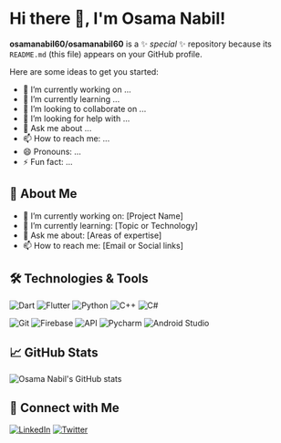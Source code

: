 # Hi there 👋, I'm Osama Nabil!

**osamanabil60/osamanabil60** is a ✨ _special_ ✨ repository because its `README.md` (this file) appears on your GitHub profile.

Here are some ideas to get you started:

- 🔭 I’m currently working on ...
- 🌱 I’m currently learning ...
- 👯 I’m looking to collaborate on ...
- 🤔 I’m looking for help with ...
- 💬 Ask me about ...
- 📫 How to reach me: ...
- 😄 Pronouns: ...
- ⚡ Fun fact: ...


## 🚀 About Me
- 🔭 I’m currently working on: [Project Name]
- 🌱 I’m currently learning: [Topic or Technology]
- 💬 Ask me about: [Areas of expertise]
- 📫 How to reach me: [Email or Social links]

## 🛠️ Technologies & Tools
![Dart](https://github.com/user-attachments/assets/48b209c4-b753-4284-8f6a-6fda6cf280a0)
![Flutter](https://github.com/user-attachments/assets/5c22879d-2c0d-476f-8a2b-e284e8576f6e)
![Python](https://github.com/user-attachments/assets/600c2537-796f-4a18-a723-e67a3bef6f9a)
![C++](https://github.com/user-attachments/assets/c70ee994-e8f3-4244-b139-1562fdc2d881)
![C#](https://github.com/user-attachments/assets/fdfcc13d-6efc-4a25-bc08-e5b7643e6038)

![Git](https://github.com/user-attachments/assets/0c80c3ca-3d92-46f4-8c9f-291847fba871)
![Firebase](https://github.com/user-attachments/assets/386746d8-a929-4f47-a297-96bc4eca30c5)
![API](https://github.com/user-attachments/assets/4337a14f-668f-4acd-a56c-edb7200e0551)
![Pycharm](https://github.com/user-attachments/assets/73e6e173-1752-4ead-95f7-cb560a48ffe3)
![Android Studio](https://github.com/user-attachments/assets/d6cf2da8-0cfe-4247-a7cc-9333cb112d01)




## 📈 GitHub Stats
![Osama Nabil's GitHub stats](https://github-readme-stats.vercel.app/api?username=osamanabil60&show_icons=true&theme=radical)

## 🔗 Connect with Me
[![LinkedIn](https://img.shields.io/badge/-LinkedIn-0077B5?style=flat&logo=linkedin&logoColor=white)]([https://linkedin.com/in/yourprofile](https://www.linkedin.com/in/osama-nabil-543306356/))
[![Twitter](https://img.shields.io/badge/-Twitter-1DA1F2?style=flat&logo=twitter&logoColor=white)]([https://twitter.com/yourhandle](https://x.com/Osama879256644))


 
